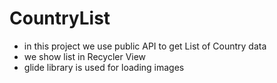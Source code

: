 # CountryList

- in this project we use public API to get List of Country data 
- we show list in Recycler View 
- glide library is used for loading images
